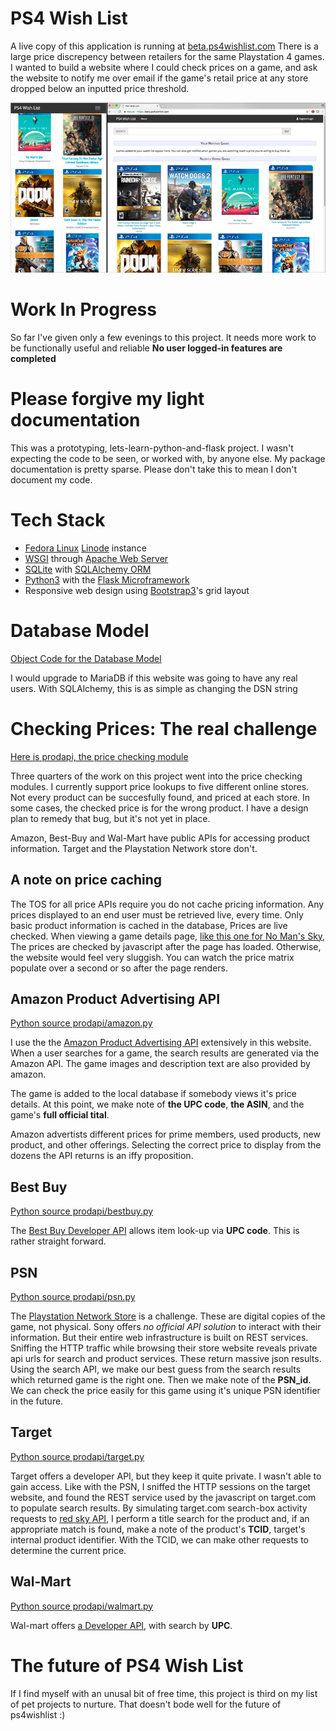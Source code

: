 # PS4 Wish List
A live copy of this application is running at [beta.ps4wishlist.com](https://beta.ps4wishlist.com)
There is a large price discrepency between retailers for the same Playstation 4 games.  I wanted
to build a website where I could check prices on a game, and ask the website to notify me over
email if the game's retail price at any store dropped below an inputted price threshold.

![Screen Shot](example.jpg)


# Work In Progress
So far I've given only a few evenings to this project.  It needs more work to be functionally
useful and reliable **No user logged-in features are completed**


# Please forgive my light documentation
This was a prototyping, lets-learn-python-and-flask project.  I wasn't expecting the code to be seen, or
worked with, by anyone else.  My package documentation is pretty sparse.  Please don't take
this to mean I don't document my code.


# Tech Stack
* [Fedora Linux](https://fedoraproject.org) [Linode](https://linode.com) instance
* [WSGI](https://en.wikipedia.org/wiki/Web_Server_Gateway_Interface) through [Apache Web Server](https://apache.org)
* [SQLite](https://www.sqlite.org) with [SQLAlchemy ORM](https://www.sqlalchemy.org)
* [Python3](https://python.org) with the [Flask Microframework](http://flask.pocoo.org)
* Responsive web design using [Bootstrap3](http://getbootstrap.com)'s grid layout


# Database Model
[Object Code for the Database Model](/project/server/models.py)

I would upgrade to MariaDB if this website was going to have any real users.  With
SQLAlchemy, this is as simple as changing the DSN string


# Checking Prices: The real challenge
[Here is prodapi, the price checking module](project/prodapi)

Three quarters of the work on this project went into the price checking modules.
I currently support price lookups to
five different online stores.  Not every product can be succesfully found, and
priced at each store.  In some cases, the checked price is for the wrong product.
I have a design plan to remedy that bug, but it's not yet in place.

Amazon, Best-Buy and Wal-Mart have public APIs for accessing product information.
Target and the Playstation Network store don't. 


## A note on price caching
The TOS for all price APIs require you do not cache pricing information.  Any
prices displayed to an end user must be retrieved live, every time.   Only
basic product information is cached in the database,  Prices are live checked.
When viewing a game details page, [like this one for No Man's Sky](https://beta.ps4wishlist.com/game/9),
The prices are checked by javascript after the page has loaded.  Otherwise, the
website would feel very sluggish.  You can watch the price matrix populate over
a second or so after the page renders.


## Amazon Product Advertising API
[Python source prodapi/amazon.py](project/prodapi/amazon.py)

I use the the [Amazon Product Advertising API](http://docs.aws.amazon.com/AWSECommerceService/latest/DG/ItemSearch.html)
extensively in this website.  When a user searches for a game, the search results
are generated via the Amazon API.  The game images and description text are also
provided by amazon.

The game is added to the local database if somebody views it's price details.
At this point, we make note of **the UPC code**, **the ASIN**, and the game's
**full official tital**.

Amazon advertists different prices for prime members, used products, new product,
and other offerings.  Selecting the correct price to display from the dozens the
API returns is an iffy proposition.


## Best Buy
[Python source prodapi/bestbuy.py](project/prodapi/bestbuy.py)

The [Best Buy Developer API](https://developer.bestbuy.com) allows item look-up via **UPC code**.
This is rather straight forward. 


## PSN
[Python source prodapi/psn.py](project/prodapi/psn.py)

The [Playstation Network Store](https://store.playstation.com) is a challenge.  These
are digital copies of the game, not physical.  Sony offers _no official API solution_ to
interact with their information.  But their entire web infrastructure is built on REST
services.  Sniffing the HTTP traffic while browsing their store website reveals
private api urls for search and product services.  These return massive json results.
Using the search API, we make our best guess from the search results which returned
game is the right one.  Then we make note of the **PSN_id**.  We can check the price
easily for this game using it's unique PSN identifier in the future.


## Target
[Python source prodapi/target.py](project/prodapi/target.py)

Target offers a developer API, but they keep it quite private.  I wasn't able to gain
access.  Like with the PSN, I sniffed the HTTP sessions on the target website, and found
the REST service used by the javascript on target.com to populate search results.
By simulating target.com search-box activity requests to [red sky API](https://redsky.target.com),
I perform a title search for the product and, if an appropriate match is found, make a
note of the product's **TCID**, target's internal product identifier.  With the TCID,
we can make other requests to determine the current price.


## Wal-Mart
[Python source prodapi/walmart.py](project/prodapi/walmart.py)

Wal-mart offers [a Developer API](https://developer.bestbuy.com), with search by **UPC**.


# The future of PS4 Wish List
If I find myself with an unusal bit of free time, this project is third on my list of
pet projects to nurture.  That doesn't bode well for the future of ps4wishlist :)
